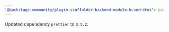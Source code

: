 ```yaml
---
'@backstage-community/plugin-scaffolder-backend-module-kubernetes': patch
---
```


Updated dependency `prettier` to `3.5.2`.
